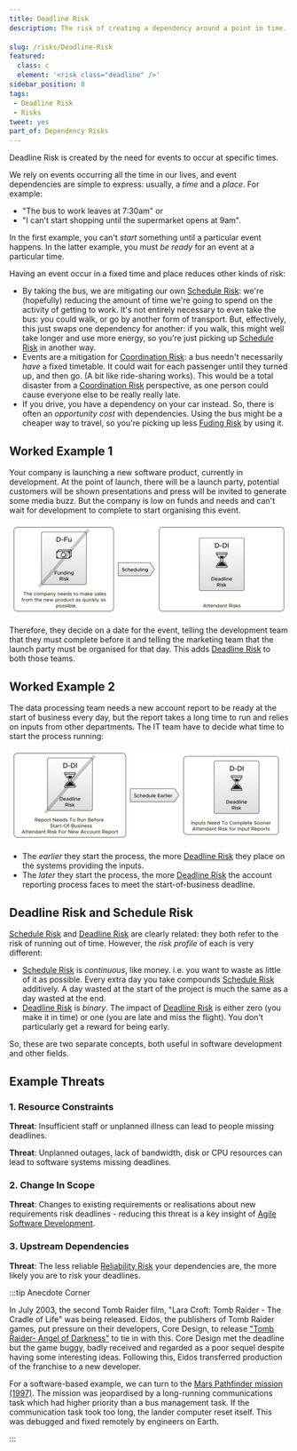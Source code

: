 ```yaml
---
title: Deadline Risk
description: The risk of creating a dependency around a point in time.

slug: /risks/Deadline-Risk
featured: 
  class: c
  element: '<risk class="deadline" />'
sidebar_position: 8
tags:
 - Deadline Risk
 - Risks
tweet: yes
part_of: Dependency Risks
---
```


<RiskIntro fm={frontMatter} />

Deadline Risk is created by the need for events to occur at specific times.

We rely on events occurring all the time in our lives, and event dependencies are simple to express: usually, a _time_ and a _place_.   For example:

- "The bus to work leaves at 7:30am" or 
- "I can't start shopping until the supermarket opens at 9am".

In the first example, you can't _start_ something until a particular event happens.  In the latter example, you must _be ready_ for an event at a particular time.

Having an event occur in a fixed time and place reduces other kinds of risk:

- By taking the bus, we are mitigating our own [Schedule Risk](/tags/Schedule-Risk):  we're (hopefully) reducing the amount of time we're going to spend on the activity of getting to work.  It's not entirely necessary to even take the bus:  you could walk, or go by another form of transport.  But, effectively, this just swaps one dependency for another:  if you walk, this might well take longer and use more energy, so you're just picking up [Schedule Risk](/tags/Schedule-Risk) in another way.
- Events are a mitigation for [Coordination Risk](/tags/Coordination-Risk): a bus needn't necessarily _have_ a fixed timetable. It could wait for each passenger until they turned up, and then go.  (A bit like ride-sharing works).  This would be a total disaster from a [Coordination Risk](/tags/Coordination-Risk) perspective, as one person could cause everyone else to be really really late.  
-  If you drive, you have a dependency on your car instead.  So, there is often an _opportunity cost_ with dependencies.  Using the bus might be a cheaper way to travel, so you're picking up less [Fuding Risk](/tags/Funding-Risk) by using it.


## Worked Example 1

Your company is launching a new software product, currently in development.  At the point of launch, there will be a launch party, potential customers will be shown presentations and press will be invited to generate some media buzz.  But the company is low on funds and needs and can't wait for development to complete to start organising this event. 
 
![Deadline Risk](/img/generated/risks/posters/deadline-risk.svg)

Therefore, they decide on a date for the event, telling the development team that they must complete before it and telling the marketing team that the launch party must be organised for that day.  This adds [Deadline Risk](/tags/Deadline-Risk) to both those teams.

## Worked Example 2

The data processing team needs a new account report to be ready at the start of business every day, but the report takes a long time to run and relies on inputs from other departments.  The IT team have to decide what time to start the process running:

![Deadline Risk](/img/generated/risks/posters/deadline-risk2.svg)

 - The _earlier_ they start the process, the more [Deadline Risk](/tags/Deadline-Risk) they place on the systems providing the inputs.
 - The _later_ they start the process, the more [Deadline Risk](/tags/Deadline-Risk) the account reporting process faces to meet the start-of-business deadline.
 
## Deadline Risk and Schedule Risk

[Schedule Risk](/tags/Schedule-Risk) and [Deadline Risk](/tags/Deadline-Risk) are clearly related: they both refer to the risk of running out of time.  However, the _risk profile_ of each is very different:

 - [Schedule Risk](/tags/Schedule-Risk) is _continuous_, like money.  i.e. you want to waste as little of it as possible.  Every extra day you take compounds [Schedule Risk](/tags/Schedule-Risk) additively. A day wasted at the start of the project is much the same as a day wasted at the end.
 - [Deadline Risk](/tags/Deadline-Risk) is _binary_.  The impact of [Deadline Risk](/tags/Deadline-Risk) is either zero (you make it in time) or one (you are late and miss the flight).  You don't particularly get a reward for being early.
 
So, these are two separate concepts, both useful in software development and other fields.  
 
## Example Threats

### 1. Resource Constraints

**Threat**: Insufficient staff or unplanned illness can lead to people missing deadlines.

**Threat**: Unplanned outages, lack of bandwidth, disk or CPU resources can lead to software systems missing deadlines.

### 2. Change In Scope

**Threat**: Changes to existing requirements or realisations about new requirements risk deadlines - reducing this threat is a key insight of [Agile Software Development](/tags/Agile).
 
### 3. Upstream Dependencies

**Threat**:  The less reliable [Reliability Risk](/tags/Reliability-Risk) your dependencies are, the more likely you are to risk your deadlines.

:::tip Anecdote Corner

In July 2003, the second Tomb Raider film, "Lara Croft: Tomb Raider - The Cradle of Life" was being released. Eidos, the publishers of Tomb Raider games, put pressure on their developers, Core Design, to release ["Tomb Raider- Angel of Darkness"](https://en.wikipedia.org/wiki/Tomb_Raider:_The_Angel_of_Darkness#Release) to tie in with this. Core Design met the deadline but the game buggy, badly received and regarded as a poor sequel despite having some interesting ideas.  Following this, Eidos transferred production of the franchise to a new developer.

For a software-based example, we can turn to the [Mars Pathfinder mission (1997)](https://en.wikipedia.org/wiki/Mars_Pathfinder#On-board_computer).  The mission was jeopardised by a long-running communications task which had higher priority than a bus management task.  If the communication task took too long, the lander computer reset itself.  This was debugged and fixed remotely by engineers on Earth.

:::
